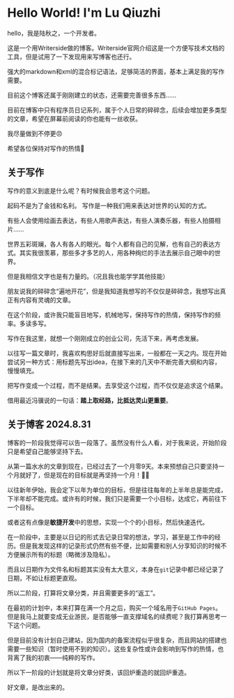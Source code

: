 # Hello World! I'm Lu Qiuzhi

hello，我是陆秋之，一个开发者。

这是一个用Writerside做的博客。Writerside官网介绍这是一个方便写技术文档的工具，但是试用了一下发现用来写博客也还行。

强大的markdown和xml的混合标记语法，足够简洁的界面，基本上满足我的写作需要。

目前这个博客还属于刚刚建立的状态，还需要完善很多东西……

目前在博客中只有程序员日记系列，属于个人日常的碎碎念，后续会增加更多类型的文章，希望在屏幕前阅读的你也能有一丝收获。

我尽量做到不停更😠

希望各位保持对写作的热情💯

## 关于写作

写作的意义到底是什么呢？有时候我会思考这个问题。

起码不是为了金钱和名利。 写作是一种我们用来表达对世界的认知的方式。

有些人会使用绘画去表达，有些人用歌声表达，有些人演奏乐器，有些人拍摄相片……

世界五彩斑斓，各人有各人的眼光。每个人都有自己的见解，也有自己的表达方式。其实我很羡慕，那些多才多艺的人，用各种绚烂的手法去展示自己眼中的世界。

但是我相信文字也是有力量的。（况且我也能学学其他技能）

朋友说我的碎碎念“遍地开花”，但是我知道我想写的不仅仅是碎碎念，我想写出真正有内容有灵魂的文章。

在这个阶段，或许我只能盲目地写，机械地写，保持写作的热情，保持写作的频率。多读多写。

写作在我这里，就想一个刚刚成立的创业公司，先活下来，再考虑发展。

以往写一篇文章时，我喜欢构思好后就直接写出来，一般都在一天之内。现在开始尝试另一种方式：用标题先写出idea，在接下来的几天中不断完善大纲和内容，慢慢填充。

把写作变成一个过程，而不是结果。去享受这个过程，而不仅仅是追求这个结果。

借用最近冯骥说的一句话：**踏上取经路，比抵达灵山更重要**。

## 关于博客 2024.8.31

博客的一阶段我觉得可以告一段落了。虽然没有什么人看，对于我来说，开始阶段只是希望自己能够坚持下去。

从第一篇水水的文章到现在，已经过去了一个月零9天。本来预想自己只要坚持一个月就好了，但是现在的目标就是再坚持一个月！💪🏻

以往新年伊始，我会定下以年为单位的目标，但是往往每年的上半年总是能完成，下半年却不能完成。或许有的时候，我们只是需要一个小目标，达成它，再前往下一个目标。

或者这有点像是**敏捷开发**中的思想，实现一个个的小目标，然后快速迭代。

在一阶段中，主要是以日记的形式去记录日常的想法，学习，甚至是工作中的经历。但是我发现这样的记录形式仍然有些不便，比如需要和别人分享知识的时候不方便展示所有的标题（略微涉及隐私）。

而且以日期作为文件名和标题其实没有太大意义，本身在`git`记录中都已经记录了日期，不如让标题更直观。

所以二阶段，打算将文章分类，并且需要更多的“返工”。

在最初的计划中，本来打算在满一个月之后，购买一个域名用于`GitHub Pages`。但是我马上就要变成无业游民，是否能够一直支撑域名的续费呢？我打算再思考一下这个问题。

但是目前没有计划自己建站，因为国内的备案流程似乎很复杂，而且网站的搭建也需要一些知识（暂时使用不到的知识）。这些复杂性或许会影响到写作的热情，也背离了我的初衷——纯粹的写作。

所以下一阶段的计划就是将文章分好类，该回炉重造的就回炉重造。

好文章，是改出来的。
